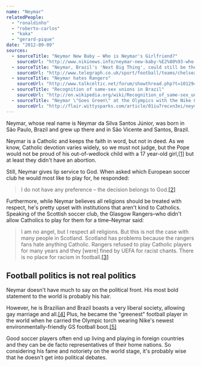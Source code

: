 ```yaml
---
name: "Neymar"
relatedPeople:
  - "ronaldinho"
  - "roberto-carlos"
  - "kaka"
  - "gerard-pique"
date: "2012-09-09"
sources:
  - sourceTitle: "Neymar New Baby – Who is Neymar's Girlfriend?"
    sourceUrl: "http://www.nikinews.info/neymar-new-baby-%E2%80%93-who-is-neymar-girlfriend/417/"
  - sourceTitle: "Neymar, Brazil's 'Next Big Thing', could still be the answer to Chelsea's prayers"
    sourceUrl: "http://www.telegraph.co.uk/sport/football/teams/chelsea/8521834/Neymar-Brazils-Next-Big-Thing-could-still-be-the-answer-to-Chelseas-prayers.html"
  - sourceTitle: "Neymar hates Rangers"
    sourceUrl: "http://www.talkceltic.net/forum/showthread.php?t=101294"
  - sourceTitle: "Recognition of same-sex unions in Brazil"
    sourceUrl: "http://en.wikipedia.org/wiki/Recognition_of_same-sex_unions_in_Brazil"
  - sourceTitle: "Neymar \"Goes Green\" at the Olympics with the Nike GS boot and Brazil kit"
    sourceUrl: "http://flair.wittysparks.com/article/01iu7recxn3ei/neymar-goes-green-at-the-olympics-with-nike-gs-boots-and-brazil-kit"
---
```


Neymar, whose real name is Neymar da Silva Santos Júnior, was born in São Paulo, Brazil and grew up there and in São Vicente and Santos, Brazil.

Neymar is a Catholic and keeps the faith in word, but not in deed. As we know, Catholic devotion varies widely, so we must not judge, but the Pope would not be proud of his out-of-wedlock child with a 17 year-old girl,<a class="source-citation" href="http://www.nikinews.info/neymar-new-baby-%E2%80%93-who-is-neymar-girlfriend/417/" title="Neymar New Baby – Who is Neymar&apos;s Girlfriend?">[1]</a> but at least they didn't have an abortion.

Still, Neymar gives lip service to God. When asked which European soccer club he would most like to play for, he responded:

>I do not have any preference – the decision belongs to God.<a class="source-citation" href="http://www.telegraph.co.uk/sport/football/teams/chelsea/8521834/Neymar-Brazils-Next-Big-Thing-could-still-be-the-answer-to-Chelseas-prayers.html" title="Neymar, Brazil&apos;s &apos;Next Big Thing&apos;, could still be the answer to Chelsea&apos;s prayers">[2]</a>

Furthermore, while Neymar believes all religions should be treated with respect, he's pretty upset with institutions that aren't kind to Catholics. Speaking of the Scottish soccer club, the Glasgow Rangers–who didn't allow Catholics to play for them for a time–Neymar said:

>I am no angel, but I respect all religions. But this is not the case with many people in Scotland. Scotland has problems because the rangers fans hate anything Catholic. Rangers refused to play Catholic players for many years and they [were] fined by UEFA for racist chants. There is no place for racism in football.<a class="source-citation" href="http://www.talkceltic.net/forum/showthread.php?t=101294" title="Neymar hates Rangers">[3]</a>

## 

## Football politics is not real politics

Neymar doesn't have much to say on the political front. His most bold statement to the world is probably his hair.

However, he is Brazilian and Brazil boasts a very liberal society, allowing gay marriage and all.<a class="source-citation" href="http://en.wikipedia.org/wiki/Recognition_of_same-sex_unions_in_Brazil" title="Recognition of same-sex unions in Brazil">[4]</a> Plus, he became the "greenest" football player in the world when he carried the Olympic torch wearing Nike's newest environmentally-friendly GS football boot.<a class="source-citation" href="http://flair.wittysparks.com/article/01iu7recxn3ei/neymar-goes-green-at-the-olympics-with-nike-gs-boots-and-brazil-kit" title="Neymar &quot;Goes Green&quot; at the Olympics with the Nike GS boot and Brazil kit">[5]</a>

Good soccer players often end up living and playing in foreign countries and they can be de facto representatives of their home nations. So considering his fame and notoriety on the world stage, it's probably wise that he doesn't get into political debates.